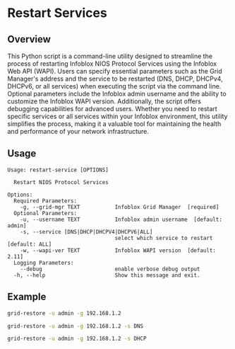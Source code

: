 # Restart Services

## Overview

This Python script is a command-line utility designed to streamline the process of restarting Infoblox NIOS Protocol
Services using the Infoblox Web API (WAPI). Users can specify essential parameters such as the Grid Manager's address
and the service to be restarted (DNS, DHCP, DHCPv4, DHCPv6, or all services) when executing the script via the command
line. Optional parameters include the Infoblox admin username and the ability to customize the Infoblox WAPI version.
Additionally, the script offers debugging capabilities for advanced users. Whether you need to restart specific services
or all services within your Infoblox environment, this utility simplifies the process, making it a valuable tool for
maintaining the health and performance of your network infrastructure.

## Usage

```
Usage: restart-service [OPTIONS]

  Restart NIOS Protocol Services

Options:
  Required Parameters: 
    -g, --grid-mgr TEXT           Infoblox Grid Manager  [required]
  Optional Parameters: 
    -u, --username TEXT           Infoblox admin username  [default: admin]
    -s, --service [DNS|DHCP|DHCPV4|DHCPV6|ALL]
                                  select which service to restart  [default: ALL]
    -w, --wapi-ver TEXT           Infoblox WAPI version  [default: 2.11]
  Logging Parameters: 
    --debug                       enable verbose debug output
  -h, --help                      Show this message and exit.
```

## Example

```sh
grid-restore -u admin -g 192.168.1.2
```

```sh
grid-restore -u admin -g 192.168.1.2 -s DNS
```

```sh
grid-restore -u admin -g 192.168.1.2 -s DHCP
```


